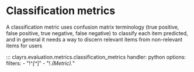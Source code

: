 # Classification metrics

A classification metric uses confusion matrix terminology (true positive, false positive, true negative, false negative)
to classify each item predicted, and in general it needs a way to discern relevant items from non-relevant items for
users

::: clayrs.evaluation.metrics.classification_metrics
    handler: python
    options:
        filters:
        - "!^_[^_]"
        - "!.*(Metric).*"